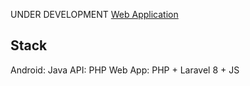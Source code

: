 UNDER DEVELOPMENT
<a href="https://mapserverapi.herokuapp.com/">Web Application</a>


## Stack
Android: Java
API: PHP
Web App: PHP + Laravel 8 + JS


